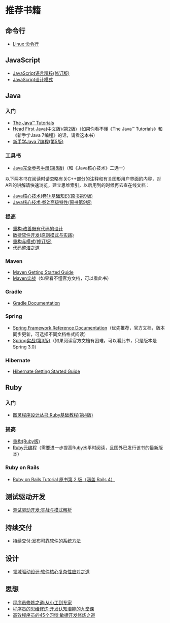 # 推荐书籍

## 命令行

- [Linux 命令行](http://billie66.github.io/TLCL/)

## JavaScript

- [JavaScript语言精粹(修订版)](http://www.amazon.cn/dp/B0097CON2S)
- [JavaScript设计模式](http://product.dangdang.com/20511558.html)

## Java

### 入门

- [The Java™ Tutorials](http://docs.oracle.com/javase/tutorial/)
- [Head First Java(中文版)(第2版)](http://www.amazon.cn/dp/B0011ESWGI)（如果你看不懂《The Java™ Tutorials》和《新手学Java 7编程》的话，请看这本书）
- [新手学Java 7编程(第5版)](http://www.amazon.cn/dp/B0098WAJ2K)

### 工具书

- [Java完全参考手册(第8版)](http://www.amazon.cn/dp/B009O49XPQ)（和《Java核心技术》二选一）

以下两本书在阅读时请忽略有关C++部分的注释和有关图形用户界面的内容，对API的讲解请快速浏览，建立思维索引，以后用到的时候再去查在线文档：
- [Java核心技术(卷1):基础知识(原书第9版)](http://www.amazon.cn/dp/B00G9KF4JC)
- [Java核心技术·卷2:高级特性(原书第9版)](http://www.amazon.cn/dp/B00IK7SM6O)

### 提高

- [重构:改善既有代码的设计](http://www.amazon.cn/dp/B003BY6PLK)
- [敏捷软件开发(原则模式与实践)](http://www.amazon.cn/dp/B00116MMA8)
- [重构与模式(修订版)](http://www.amazon.cn/dp/B00A9YD7A2)
- [代码整洁之道](http://www.amazon.cn/dp/B0031M9GHC)

### Maven

- [Maven Getting Started Guide](http://maven.apache.org/guides/getting-started/)
- [Maven实战](http://www.amazon.cn/dp/B004CLZ7BA)（如果看不懂官方文档，可以看此书）

### Gradle

- [Gradle Documentation](http://www.gradle.org/documentation)

### Spring

- [Spring Framework Reference Documentation](http://docs.spring.io/spring/docs/current/spring-framework-reference/)（优先推荐，官方文档，版本同步更新，可选择不同文档格式阅读）
- [Spring实战(第3版)](http://www.amazon.cn/dp/B00CY6UD2I)（如果阅读官方文档有困难，可以看此书，只是版本是Spring 3.0）

### Hibernate

- [Hibernate Getting Started Guide](http://docs.jboss.org/hibernate/orm/4.2/quickstart/en-US/html/index.html)

## Ruby

### 入门

- [图灵程序设计丛书:Ruby基础教程(第4版)](http://www.amazon.cn/dp/B00MQPU5BG)

### 提高

- [重构(Ruby版)](http://www.amazon.cn/dp/B003KRPG04)
- [Ruby元编程](http://www.amazon.cn/dp/B0073APSCK)（需要进一步提高Ruby水平时阅读，且国外已发行该书的最新版本）

### Ruby on Rails

- [Ruby on Rails Tutorial 原书第 2 版（涵盖 Rails 4）](http://railstutorial-china.org)

## 测试驱动开发

- [测试驱动开发:实战与模式解析](http://www.amazon.cn/dp/B00EYV9KLG)

## 持续交付

- [持续交付:发布可靠软件的系统方法](http://www.amazon.cn/dp/B005V9BB1M)

## 设计

- [领域驱动设计:软件核心复杂性应对之道](http://www.amazon.cn/dp/B004BA21U2)

## 思想

- [程序员修炼之道:从小工到专家](http://www.amazon.cn/dp/B004GV08CY)
- [程序员的思维修炼:开发认知潜能的九堂课](http://www.amazon.cn/dp/B004GCCAFQ)
- [高效程序员的45个习惯:敏捷开发修炼之道](http://www.amazon.cn/dp/B0033WSFAO)
